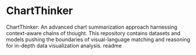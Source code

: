 # ChartThinker
ChartThinker: An advanced chart summarization approach harnessing context-aware chains of thought. This repository contains datasets and models pushing the boundaries of visual-language matching and reasoning for in-depth data visualization analysis.
readme
